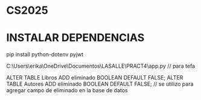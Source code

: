 # CS2025

# INSTALAR DEPENDENCIAS 
pip install python-dotenv pyjwt

C:\\Users\\erika\\OneDrive\\Documentos\\LASALLE\\PRACT4\\app.py // para tefa

ALTER TABLE Libros ADD eliminado BOOLEAN DEFAULT FALSE;
ALTER TABLE Autores ADD eliminado BOOLEAN DEFAULT FALSE; // se utilizo para agregar campo de eliminado en la base de datos
